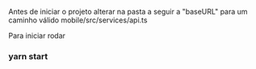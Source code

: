 Antes de iniciar o projeto alterar na pasta a seguir a "baseURL" para um caminho válido
mobile/src/services/api.ts

Para iniciar rodar
### yarn start
